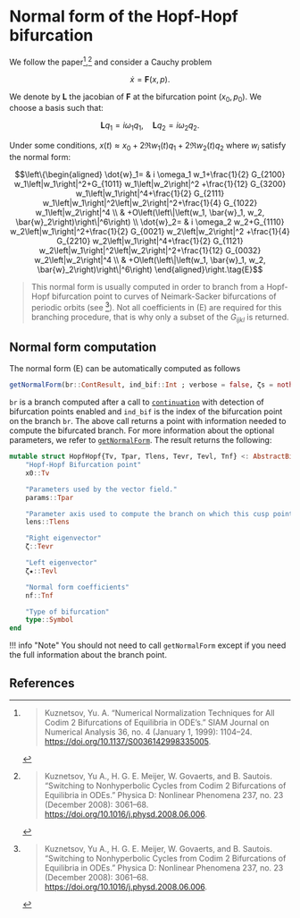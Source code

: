 # Normal form of the Hopf-Hopf bifurcation

We follow the paper[^Kuznetsov],[^Kuznetsov2] and consider a Cauchy problem

$$\dot x=\mathbf F(x,p).$$

We denote by $\mathbf L$ the jacobian of $\mathbf F$ at the bifurcation point $(x_0,p_0)$. We choose a basis such that:

$$\mathbf L q_1=i \omega_{1} q_1, \quad \mathbf L q_2=i \omega_{2} q_2.$$

Under some conditions, $x(t)\approx x_0+2\Re w_1(t)q_1+2\Re w_2(t)q_2$ where $w_i$ satisfy the normal form:

$$\left\{\begin{aligned}
\dot{w}_1= & i \omega_1 w_1+\frac{1}{2} G_{2100} w_1\left|w_1\right|^2+G_{1011} w_1\left|w_2\right|^2 
 +\frac{1}{12} G_{3200} w_1\left|w_1\right|^4+\frac{1}{2} G_{2111} w_1\left|w_1\right|^2\left|w_2\right|^2+\frac{1}{4} G_{1022} w_1\left|w_2\right|^4 \\
& +O\left(\left\|\left(w_1, \bar{w}_1, w_2, \bar{w}_2\right)\right\|^6\right) \\
\dot{w}_2= & i \omega_2 w_2+G_{1110} w_2\left|w_1\right|^2+\frac{1}{2} G_{0021} w_2\left|w_2\right|^2 +\frac{1}{4} G_{2210} w_2\left|w_1\right|^4+\frac{1}{2} G_{1121} w_2\left|w_1\right|^2\left|w_2\right|^2+\frac{1}{12} G_{0032} w_2\left|w_2\right|^4 \\
& +O\left(\left\|\left(w_1, \bar{w}_1, w_2, \bar{w}_2\right)\right\|^6\right)
\end{aligned}\right.\tag{E}$$

> This normal form is usually computed in order to branch from a Hopf-Hopf bifurcation point to curves of Neimark-Sacker bifurcations of periodic orbits (see [^Kuznetsov2]). Not all coefficients in (E) are required for this branching procedure, that is why only a subset of the $G_{ijkl}$ is returned.

## Normal form computation

The normal form (E) can be automatically computed as follows

```julia
getNormalForm(br::ContResult, ind_bif::Int ; verbose = false, ζs = nothing, lens = br.param_lens)
```

`br` is a branch computed after a call to [`continuation`](@ref) with detection of bifurcation points enabled and `ind_bif` is the index of the bifurcation point on the branch `br`. The above call returns a point with information needed to compute the bifurcated branch. For more information about the optional parameters, we refer to [`getNormalForm`](@ref). The result returns the following:

```julia
mutable struct HopfHopf{Tv, Tpar, Tlens, Tevr, Tevl, Tnf} <: AbstractBifurcationPoint
	"Hopf-Hopf Bifurcation point"
	x0::Tv

	"Parameters used by the vector field."
	params::Tpar

	"Parameter axis used to compute the branch on which this cusp point was detected."
	lens::Tlens

	"Right eigenvector"
	ζ::Tevr

	"Left eigenvector"
	ζ★::Tevl

	"Normal form coefficients"
	nf::Tnf

	"Type of bifurcation"
	type::Symbol
end
```

!!! info "Note"
    You should not need to call `getNormalForm` except if you need the full information about the branch point.

## References


[^Kuznetsov]:> Kuznetsov, Yu. A. “Numerical Normalization Techniques for All Codim 2 Bifurcations of Equilibria in ODE’s.” SIAM Journal on Numerical Analysis 36, no. 4 (January 1, 1999): 1104–24. https://doi.org/10.1137/S0036142998335005.

[^Kuznetsov2]:> Kuznetsov, Yu A., H. G. E. Meijer, W. Govaerts, and B. Sautois. “Switching to Nonhyperbolic Cycles from Codim 2 Bifurcations of Equilibria in ODEs.” Physica D: Nonlinear Phenomena 237, no. 23 (December 2008): 3061–68. https://doi.org/10.1016/j.physd.2008.06.006.


